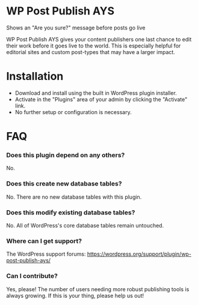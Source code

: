# WP Post Publish AYS

Shows an "Are you sure?" message before posts go live

WP Post Publish AYS gives your content publishers one last chance to edit their work before it goes live to the world. This is especially helpful for editorial sites and custom post-types that may have a larger impact.

# Installation

* Download and install using the built in WordPress plugin installer.
* Activate in the "Plugins" area of your admin by clicking the "Activate" link.
* No further setup or configuration is necessary.

# FAQ

### Does this plugin depend on any others?

No.

### Does this create new database tables?

No. There are no new database tables with this plugin.

### Does this modify existing database tables?

No. All of WordPress's core database tables remain untouched.

### Where can I get support?

The WordPress support forums: https://wordpress.org/support/plugin/wp-post-publish-ays/

### Can I contribute?

Yes, please! The number of users needing more robust publishing tools is always growing. If this is your thing, please help us out!
